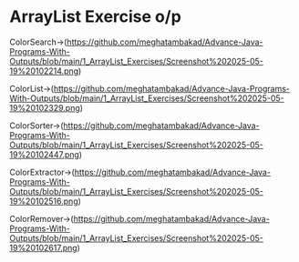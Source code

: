 # ArrayList Exercise o/p

ColorSearch->(https://github.com/meghatambakad/Advance-Java-Programs-With-Outputs/blob/main/1_ArrayList_Exercises/Screenshot%202025-05-19%20102214.png)

ColorList->(https://github.com/meghatambakad/Advance-Java-Programs-With-Outputs/blob/main/1_ArrayList_Exercises/Screenshot%202025-05-19%20102329.png)

ColorSorter->(https://github.com/meghatambakad/Advance-Java-Programs-With-Outputs/blob/main/1_ArrayList_Exercises/Screenshot%202025-05-19%20102447.png)

ColorExtractor->(https://github.com/meghatambakad/Advance-Java-Programs-With-Outputs/blob/main/1_ArrayList_Exercises/Screenshot%202025-05-19%20102516.png)

ColorRemover->(https://github.com/meghatambakad/Advance-Java-Programs-With-Outputs/blob/main/1_ArrayList_Exercises/Screenshot%202025-05-19%20102617.png)
